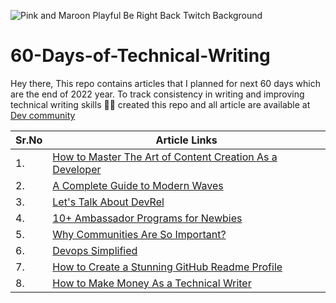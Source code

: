 
![Pink and Maroon Playful Be Right Back Twitch Background](https://user-images.githubusercontent.com/59861179/198283298-19983963-7abc-4bd7-b2db-ec0f84b28be0.png)

# 60-Days-of-Technical-Writing

Hey there,
This repo contains articles that I planned for next 60 days which are the end of 2022 year. To track consistency in writing and improving technical writing skills ✍🏻 created this repo and all article are available at [Dev community](https://patilganesh1010.hashnode.dev/)

| Sr.No  | Article Links |
| ------------- | ------------- |
| 1.  | [How to Master The Art of Content Creation As a Developer](https://patilganesh1010.hashnode.dev/how-to-master-the-art-of-content-creation-as-a-developer)  |
| 2.  | [A Complete Guide to Modern Waves](https://patilganesh1010.hashnode.dev/a-complete-guide-to-modern-waves)  |
| 3.  | [Let's Talk About DevRel](https://patilganesh1010.hashnode.dev/lets-talk-about-devrel)  |
| 4.  | [10+ Ambassador Programs for Newbies](https://patilganesh1010.hashnode.dev/10-ambassador-programs-for-newbies)  |
| 5.  | [Why Communities Are So Important?](https://patilganesh1010.hashnode.dev/why-communities-are-so-important)  |
| 6.  | [Devops Simplified](https://dev.to/patilganesh1010/devops-simplified-j12)  |
| 7.  | [How to Create a Stunning GitHub Readme Profile](https://patilganesh1010.hashnode.dev/how-to-create-a-stunning-github-readme-profile)  |
| 8.  | [How to Make Money As a Technical Writer](https://patilganesh1010.hashnode.dev/a-complete-guide-to-make-money-as-a-technical-writer)  |




 
